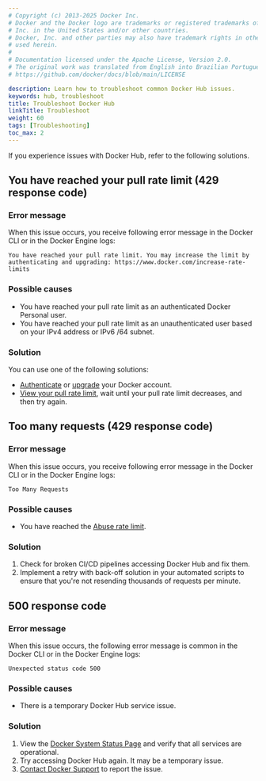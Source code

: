 ```yaml
---
# Copyright (c) 2013-2025 Docker Inc.
# Docker and the Docker logo are trademarks or registered trademarks of Docker,
# Inc. in the United States and/or other countries.
# Docker, Inc. and other parties may also have trademark rights in other terms
# used herein.
#
# Documentation licensed under the Apache License, Version 2.0.
# The original work was translated from English into Brazilian Portuguese.
# https://github.com/docker/docs/blob/main/LICENSE

description: Learn how to troubleshoot common Docker Hub issues.
keywords: hub, troubleshoot
title: Troubleshoot Docker Hub
linkTitle: Troubleshoot
weight: 60
tags: [Troubleshooting]
toc_max: 2
---
```

If you experience issues with Docker Hub, refer to the following solutions.

## You have reached your pull rate limit (429 response code)

### Error message

When this issue occurs, you receive following error message in the Docker CLI or
in the Docker Engine logs:

```text
You have reached your pull rate limit. You may increase the limit by authenticating and upgrading: https://www.docker.com/increase-rate-limits
```

### Possible causes

- You have reached your pull rate limit as an authenticated Docker Personal
  user.
- You have reached your pull rate limit as an unauthenticated user based on your
  IPv4 address or IPv6 /64 subnet.

### Solution

You can use one of the following solutions:

- [Authenticate](./usage/pulls.md#authentication) or
  [upgrade](../subscription/change.md#upgrade-your-subscription) your Docker
  account.
- [View your pull rate limit](./usage/pulls.md#view-hourly-pull-rate-and-limit),
  wait until your pull rate limit decreases, and then try again.

## Too many requests (429 response code)

### Error message

When this issue occurs, you receive following error message in the Docker CLI or
in the Docker Engine logs:

```text
Too Many Requests
```

### Possible causes

- You have reached the [Abuse rate limit](./usage/_index.md#abuse-rate-limit).

### Solution

1. Check for broken CI/CD pipelines accessing Docker Hub and fix them.
2. Implement a retry with back-off solution in your automated scripts to ensure
   that you're not resending thousands of requests per minute.

## 500 response code

### Error message

When this issue occurs, the following error message is common in the Docker CLI
or in the Docker Engine logs:

```text
Unexpected status code 500
```

### Possible causes

- There is a temporary Docker Hub service issue.

### Solution

1. View the [Docker System Status Page](https://www.dockerstatus.com/) and
   verify that all services are operational.
2. Try accessing Docker Hub again. It may be a temporary issue.
3. [Contact Docker Support](https://www.docker.com/support/) to report the issue.
